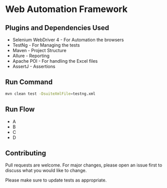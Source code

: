 
# Web Automation Framework

## Plugins and Dependencies Used
* Selenium WebDriver 4 - For Automation the browsers
* TestNg - For Managing the tests
* Maven - Project Structure
* Allure - Reporting
* Apache POI - For handling the Excel files
* AssertJ - Assertions


## Run Command
```bash
mvn clean test -DsuiteXmlFile=testng.xml
```

## Run Flow
* A
* B
* C
* D

## Contributing

Pull requests are welcome. For major changes, please open an issue first
to discuss what you would like to change.

Please make sure to update tests as appropriate.